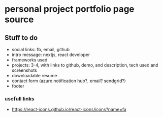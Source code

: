 # personal project portfolio page source

## Stuff to do

- social links: fb, email, github
- intro message: nextjs, react developer
- frameworks used
- projects: 3-4, with links to github, demo, and description, tech used and screenshots
- downloadable resume
- contact form (azure notification hub?, email? sendgrid?)
- footer

### usefull links

- https://react-icons.github.io/react-icons/icons?name=fa
